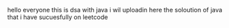 hello everyone this is dsa with java i wil uploadin here the soloution of java that i have sucuesfully on leetcode
